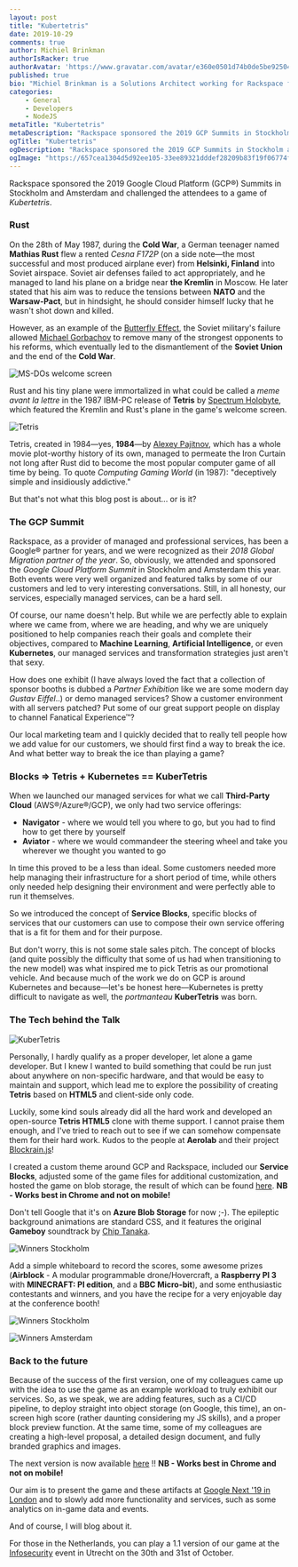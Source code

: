 ```yaml
---
layout: post
title: "Kubertetris"
date: 2019-10-29
comments: true
author: Michiel Brinkman
authorIsRacker: true
authorAvatar: 'https://www.gravatar.com/avatar/e360e0501d74b0de5be9250474951354'
published: true
bio: "Michiel Brinkman is a Solutions Architect working for Rackspace from Amsterdam, The Netherlands. Michiel is multi-cloud certified with a strong engineering background."
categories:
    - General
    - Developers
    - NodeJS
metaTitle: "Kubertetris"
metaDescription: "Rackspace sponsored the 2019 GCP Summits in Stockholm and Amsterdam and challenged the attendees to a game of Kubertetris!"
ogTitle: "Kubertetris"
ogDescription: "Rackspace sponsored the 2019 GCP Summits in Stockholm and Amsterdam and challenged the attendees to a game of Kubertetris!"
ogImage: "https://657cea1304d5d92ee105-33ee89321dddef28209b83f19f06774f.ssl.cf1.rackcdn.com/kubertetris-238d55c85d0b4c6d5060c42556dc378da26e317afd13b7eb50c9f29c65027f39.png"
---
```


Rackspace sponsored the 2019 Google Cloud Platform (GCP&reg;) Summits in Stockholm and Amsterdam and challenged the attendees to a game of *Kubertetris*.

<!--more-->

### Rust

On the 28th of May 1987, during the **Cold War**, a German teenager named **Mathias Rust** flew a rented *Cesna F172P* (on a side note&mdash;the most successful and most produced airplane ever) from **Helsinki, Finland** into Soviet airspace. Soviet air defenses failed to act appropriately, and he managed to land his plane on a bridge near **the Kremlin** in Moscow. He later stated that his aim was to reduce the tensions between **NATO** and the **Warsaw-Pact**, but in hindsight, he should consider himself lucky that he wasn't shot down and killed. 

However, as an example of the [Butterfly Effect](https://en.wikipedia.org/wiki/Butterfly_effect), the Soviet military's failure allowed [Michael Gorbachov](https://en.wikipedia.org/wiki/Mikhail_Gorbachev) to remove many of the strongest opponents to his reforms, which eventually led to the dismantlement of the **Soviet Union** and the end of the **Cold War**. 

![MS-DOs welcome screen ](welcome_screen.jpg)

Rust and his tiny plane were immortalized in what could be called a *meme avant la lettre* in the 1987 IBM-PC release of **Tetris** by [Spectrum Holobyte](https://en.wikipedia.org/wiki/Spectrum_HoloByte), which featured the Kremlin and Rust's plane in the game's welcome screen. 

![Tetris](tetris.jpg)

Tetris, created in 1984&mdash;yes, **1984**&mdash;by [Alexey Pajitnov](https://en.wikipedia.org/wiki/Alexey_Pajitnov), which has a whole movie plot-worthy history of its own, managed to permeate the Iron Curtain not long after Rust did to become the most popular computer game of all time by being. To quote *Computing Gaming World* (in 1987): "deceptively simple and insidiously addictive." 

But that's not what this blog post is about... or is it?

### The GCP Summit

Rackspace, as a provider of managed and professional services, has been a Google&reg; partner for years, and we were recognized as their *2018 Global Migration partner of the year*. So, obviously, we attended and sponsored the *Google Cloud Platform Summit* in Stockholm and Amsterdam this year. Both events were very well organized and featured talks by some of our customers and led to very interesting conversations. Still, in all honesty, our services, especially managed services, can be a hard sell. 

Of course, our name doesn't help. But while we are perfectly able to explain where we came from, where we are heading, and why we are uniquely positioned to help companies reach their goals and complete their objectives, compared to **Machine Learning**, **Artificial Intelligence**, or even **Kubernetes**, our managed services and transformation strategies just aren't that sexy. 

How does one exhibit (I have always loved the fact that a collection of sponsor booths is dubbed a *Partner Exhibition* like we are some modern day *Gustav Eiffel*..) or demo managed services? Show a customer environment with all servers patched? Put some of our great support people on display to channel Fanatical Experience&trade;? 

Our local marketing team and I quickly decided that to really tell people how we add value for our customers, we should first find a way to break the ice. And what better way to break the ice than playing a game? 

### Blocks => Tetris + Kubernetes == KuberTetris

When we launched our managed services for what we call **Third-Party Cloud** (AWS&reg;/Azure&reg;/GCP), we only had two service offerings:

- **Navigator** - where we would tell you where to go, but you had to find how to get there by yourself
- **Aviator** - where we would commandeer the steering wheel and take you wherever we thought you wanted to go

In time this proved to be a less than ideal. Some customers needed more help managing their infrastructure for a short period of time, while others only needed help designing their environment and were perfectly able to run it themselves. 

So we introduced the concept of **Service Blocks**, specific blocks of services that our customers can use to compose their own service offering that is a fit for them and for their purpose. 

But don't worry, this is not some stale sales pitch. The concept of blocks (and quite possibly the difficulty that some of us had when transitioning to the new model) was what inspired me to pick Tetris as our promotional vehicle. And because much of the work we do on GCP is around Kubernetes and because&mdash;let's be honest here&mdash;Kubernetes is pretty difficult to navigate as well, the *portmanteau* **KuberTetris** was born.

### The Tech behind the Talk

![KuberTetris](kubertetris.PNG)

Personally, I hardly qualify as a proper developer, let alone a game developer. But I knew I wanted to build something that could be run just about anywhere on non-specific hardware, and that would be easy to maintain and support, which lead me to explore the possibility of creating **Tetris** based on **HTML5** and client-side only code. 

Luckily, some kind souls already did all the hard work and developed an open-source **Tetris HTML5** clone with theme support. I cannot praise them enough, and I've tried to reach out to see if we can somehow compensate them for their hard work. Kudos to the people at **Aerolab** and their project [Blockrain.js](https://aerolab.github.io/blockrain.js/)! 

I created a custom theme around GCP and Rackspace, included our **Service Blocks**, adjusted some of the game files for additional customization, and hosted the game on blob storage, the result of which can be found [here](https://kubertetris.thirdpartytools.net/index.html). **NB - Works best in Chrome and not on mobile!**

Don't tell Google that it's on **Azure Blob Storage** for now ;-). The epileptic background animations are standard CSS, and it features the original **Gameboy** soundtrack by [Chip Tanaka](https://en.wikipedia.org/wiki/Hirokazu_Tanaka). 

![Winners Stockholm](booth.jpg)

Add a simple whiteboard to record the scores, some awesome prizes (**Airblock** - A modular programmable drone/Hovercraft, a **Raspberry PI 3** with **MINECRAFT: PI edition**, and a **BBC Micro-bit**), and some enthusiastic contestants and winners, and you have the recipe for a very enjoyable day at the conference booth! 

![Winners Stockholm](stockholm.jpg)

![Winners Amsterdam](amsterdam.jpg)

### Back to the future

Because of the success of the first version, one of my colleagues came up with the idea to use the game as an example workload to truly exhibit our services. So, as we speak, we are adding features, such as a CI/CD pipeline, to deploy straight into object storage (on Google, this time), an on-screen high score (rather daunting considering my JS skills), and a proper block preview function. At the same time, some of my colleagues are creating a high-level proposal, a detailed design document, and fully branded graphics and images. 

The next version is now available [here](https://kubertetris.thirdpartytools.net/index.html) !! **NB - Works best in Chrome and not on mobile!**

Our aim is to present the game and these artifacts at [Google Next '19 in London](https://cloud.withgoogle.com/next/uk) and to slowly add more functionality and services, such as some analytics on in-game data and events. 

And of course, I will blog about it. 

For those in the Netherlands, you can play a 1.1 version of our game at the [Infosecurity](https://www.infosecurity.nl/) event in Utrecht on the 30th and 31st of October.
